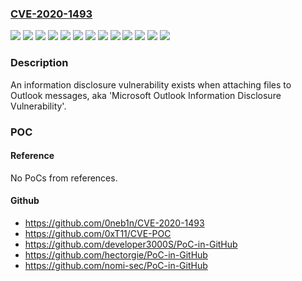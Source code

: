### [CVE-2020-1493](https://cve.mitre.org/cgi-bin/cvename.cgi?name=CVE-2020-1493)
![](https://img.shields.io/static/v1?label=Product&message=Microsoft%20365%20Apps%20for%20Enterprise%20for%2032-bit%20Systems&color=blue)
![](https://img.shields.io/static/v1?label=Product&message=Microsoft%20365%20Apps%20for%20Enterprise%20for%2064-bit%20Systems&color=blue)
![](https://img.shields.io/static/v1?label=Product&message=Microsoft%20Office%202019%20for%2032-bit%20editions&color=blue)
![](https://img.shields.io/static/v1?label=Product&message=Microsoft%20Office%202019%20for%2064-bit%20editions&color=blue)
![](https://img.shields.io/static/v1?label=Product&message=Microsoft%20Outlook%202010%20Service%20Pack%202%20(32-bit%20editions)&color=blue)
![](https://img.shields.io/static/v1?label=Product&message=Microsoft%20Outlook%202010%20Service%20Pack%202%20(64-bit%20editions)&color=blue)
![](https://img.shields.io/static/v1?label=Product&message=Microsoft%20Outlook%202013%20RT%20Service%20Pack%201&color=blue)
![](https://img.shields.io/static/v1?label=Product&message=Microsoft%20Outlook%202013%20Service%20Pack%201%20(32-bit%20editions)&color=blue)
![](https://img.shields.io/static/v1?label=Product&message=Microsoft%20Outlook%202013%20Service%20Pack%201%20(64-bit%20editions)&color=blue)
![](https://img.shields.io/static/v1?label=Product&message=Microsoft%20Outlook%202016%20(32-bit%20edition)&color=blue)
![](https://img.shields.io/static/v1?label=Product&message=Microsoft%20Outlook%202016%20(64-bit%20edition)&color=blue)
![](https://img.shields.io/static/v1?label=Version&message=n%2Fa&color=blue)
![](https://img.shields.io/static/v1?label=Vulnerability&message=Information%20Disclosure&color=brighgreen)

### Description

An information disclosure vulnerability exists when attaching files to Outlook messages, aka 'Microsoft Outlook Information Disclosure Vulnerability'.

### POC

#### Reference
No PoCs from references.

#### Github
- https://github.com/0neb1n/CVE-2020-1493
- https://github.com/0xT11/CVE-POC
- https://github.com/developer3000S/PoC-in-GitHub
- https://github.com/hectorgie/PoC-in-GitHub
- https://github.com/nomi-sec/PoC-in-GitHub

